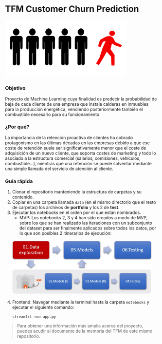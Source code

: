 # TFM Customer Churn Prediction


<img src="images/churn_icon.png" width="400"/>


### Objetivo

Proyecto de Machine Learning cuya finalidad es predecir la probabilidad de baja de cada cliente de una empresa que instala calderas en inmuebles para la producción energética, vendiendo posteriormente también el combustible necesario para su funcionamiento.

### ¿Por qué?

La importancia de la retención proactiva de clientes ha cobrado protagonismo en las últimas décadas en las empresas debido a que ese coste de retención suele ser significativamente menor que el coste de adquisición de un nuevo cliente, que soporta costes de marketing y todo lo asociado a la estructura comercial (salarios, comisiones, vehículos, combustible…), mientras que una retención se puede solventar mediante una simple llamada del servicio de atención al cliente.

### Guía rápida

1. Clonar el repositorio manteniendo la estructura de carpetas y su contenido.
2. Copiar en una carpeta llamada `data` (en el mismo directorio que el resto de carpetas) los archivos de **portfolio** y los 2 de **test**.
3. Ejecutar los notebooks en el orden por el que están nombrados.
    - MVP: Los notebooks 2, 3 y 4 han sido creados a modo de MVP, sobre los que se han realizado las iteraciones con un subconjunto del dataset para ser finalmente aplicados sobre todos los datos, por lo que son posibles 2 itinerarios de ejecución: 

<p align="center">
  <img width="460" src="images/01.jpg">
</p>
    
4. Frontend: Navegar mediante la terminal hasta la carpeta `notebooks` y ejecutar el siguiente comando:

    ```
    streamlit run app.py
     ```
     
> Para obtener una información más amplia acerca del proyecto, puedes acudir al documento de la memoria del TFM de este mismo repositorio.